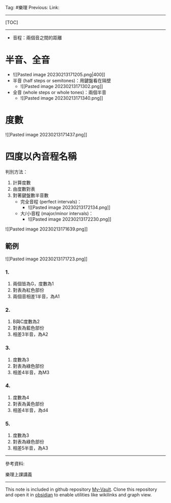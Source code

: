 Tag: #樂理 
Previous: 
Link: 

---

[TOC]

---

- 音程：兩個音之間的距離

# 半音、全音

- ![[Pasted image 20230213171205.png|400]]
- 半音 (half steps or semitones)：用鍵盤看在隔壁
	- ![[Pasted image 20230213171302.png]]
- 全音 (whole steps or whole tones)：兩個半音
	- ![[Pasted image 20230213171340.png]]

# 度數

![[Pasted image 20230213171437.png]]

# 四度以內音程名稱

判別方法：

1. 計算度數
2. 由度數對表
3. 對著鍵盤數半音數
	- 完全音程 (perfect intervals)：
		- ![[Pasted image 20230213172134.png]]
	- 大/小音程 (major/minor intervals)：
		- ![[Pasted image 20230213172230.png]]

![[Pasted image 20230213171639.png]]

## 範例

![[Pasted image 20230213171723.png]]

### 1.

1. 兩個皆為G，度數為1
2. 對表為紅色部份
3. 兩個音相差1半音，為A1

### 2.

1. B與C度數為2
2. 對表為藍色部份
3. 相差3半音，為A2

### 3.

1. 度數為3
2. 對表為綠色部份
3. 相差4半音，為M3

### 4. 

1. 度數為4
2. 對表為黃色部份
3. 相差4半音，為d4

### 5.

1. 度數為3
2. 對表為綠色部份
3. 相差5半音，為A3

---

參考資料:

樂理上課講義

---

This note is included in github repository [My-Vault](https://github.com/LittleD3092/My-Vault.git). Clone this repository and open it in [obsidian](https://obsidian.md/) to enable utilities like wikilinks and graph view.